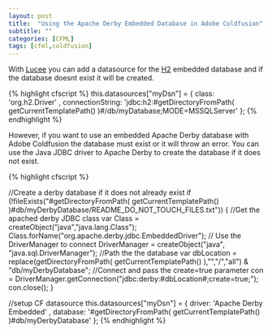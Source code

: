 ```yaml
---
layout: post
title:  "Using the Apache Derby Embedded Database in Adobe Coldfusion"
subtitle: ""
categories: [CFML]
tags: [cfml,coldfusion]
---
```


With [Lucee] you can add a datasource for the [H2] embedded database and if the database doesnt exist it will be created. 

{% highlight cfscript %}
this.datasources["myDsn"] = {
	  class: 'org.h2.Driver'
	, connectionString: 'jdbc:h2:#getDirectoryFromPath( getCurrentTemplatePath() )#/db/myDatabase;MODE=MSSQLServer'
};
{% endhighlight %}

However, if you want to use an embedded Apache Derby database with Adobe Coldfusion the database must exist or it will throw an error. You can use the Java JDBC driver to Apache Derby to create the database if it does not exist. 

{% highlight cfscript %}

//Create a derby database if it does not already exist
if (!fileExists("#getDirectoryFromPath( getCurrentTemplatePath() )#db/myDerbyDatabase/README_DO_NOT_TOUCH_FILES.txt")) {
	//Get the apached derby JDBC class
	var Class = createObject("java","java.lang.Class");
	Class.forName("org.apache.derby.jdbc.EmbeddedDriver");
	// Use the DriverManager to connect
	DriverManager = createObject("java", "java.sql.DriverManager");
	//Path the the database
	var dbLocation = replace(getDirectoryFromPath( getCurrentTemplatePath() ),"\","/","all") & "db/myDerbyDatabase";
	//Connect and pass the create=true parameter
	con = DriverManager.getConnection("jdbc:derby:#dbLocation#;create=true;");
	con.close();
}

//setup CF datasource
this.datasources["myDsn"] = {
	  driver: 'Apache Derby Embedded'
	, database: '#getDirectoryFromPath( getCurrentTemplatePath() )#db/myDerbyDatabase'
};
{% endhighlight %}


[H2]:      http://www.h2database.com/html/main.html
[Lucee]: http://lucee.org/

